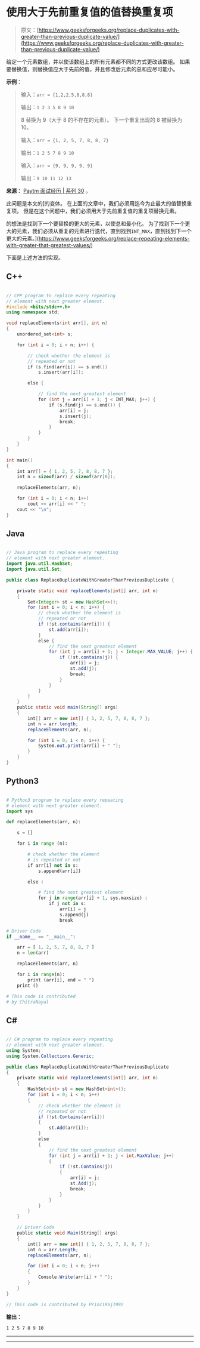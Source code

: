 # 使用大于先前重复值的值替换重复项

> 原文：[https://www.geeksforgeeks.org/replace-duplicates-with-greater-than-previous-duplicate-value/](https://www.geeksforgeeks.org/replace-duplicates-with-greater-than-previous-duplicate-value/)

给定一个元素数组，并以使该数组上的所有元素都不同的方式更改该数组。 如果要替换值，则替换值应大于先前的值，并且修改后元素的总和应尽可能小。

**示例**：

> 输入：`arr = {1,2,2,5,8,8,8}`
>
> 输出：`1 2 3 5 8 9 10`
>
> 8 替换为 9（大于 8 的不存在的元素）。 下一个重复出现的 8 被替换为 10。
> 
> 输入：`arr = {1, 2, 5, 7, 8, 8, 7}`
>
> 输出：`1 2 5 7 8 9 10`
> 
> 输入：`arr = {9, 9, 9, 9, 9}`
>
> 输出：`9 10 11 12 13`

**来源**： [Paytm 面试经历 | 系列 30](https://www.geeksforgeeks.org/paytm-interview-experience-set-30/) 。

此问题是本文的[的变体。 在上面的文章中，我们必须用迄今为止最大的值替换重复项。 但是在这个问题中，我们必须用大于先前重复值的重复项替换元素。

的想法是找到下一个要替换的更大的元素，以使总和最小化。 为了找到下一个更大的元素，我们必须从重复的元素进行迭代，直到找到`INT_MAX`，直到找到下一个更大的元素。](https://www.geeksforgeeks.org/replace-repeating-elements-with-greater-that-greatest-values/)

下面是上述方法的实现。

## C++

```cpp

// CPP program to replace every repeating 
// element with next greater element. 
#include <bits/stdc++.h> 
using namespace std; 

void replaceElements(int arr[], int n) 
{ 
    unordered_set<int> s; 

    for (int i = 0; i < n; i++) { 

        // check whether the element is 
        // repeated or not 
        if (s.find(arr[i]) == s.end()) 
            s.insert(arr[i]); 

        else { 

            // find the next greatest element 
            for (int j = arr[i] + 1; j < INT_MAX; j++) { 
                if (s.find(j) == s.end()) { 
                    arr[i] = j; 
                    s.insert(j); 
                    break; 
                } 
            } 
        } 
    } 
} 

int main() 
{ 
    int arr[] = { 1, 2, 5, 7, 8, 8, 7 }; 
    int n = sizeof(arr) / sizeof(arr[0]); 

    replaceElements(arr, n); 

    for (int i = 0; i < n; i++) 
        cout << arr[i] << " "; 
    cout << "\n"; 
} 

```

## Java

```java

// Java program to replace every repeating 
// element with next greater element. 
import java.util.HashSet; 
import java.util.Set; 

public class ReplaceDuplicateWithGreaterThanPreviousDuplicate { 

    private static void replaceElements(int[] arr, int n) 
    { 
        Set<Integer> st = new HashSet<>(); 
        for (int i = 0; i < n; i++) { 
            // check whether the element is 
            // repeated or not 
            if (!st.contains(arr[i])) { 
                st.add(arr[i]); 
            } 
            else { 
                // find the next greatest element 
                for (int j = arr[i] + 1; j < Integer.MAX_VALUE; j++) { 
                    if (!st.contains(j)) { 
                        arr[i] = j; 
                        st.add(j); 
                        break; 
                    } 
                } 
            } 
        } 
    } 
    public static void main(String[] args) 
    { 
        int[] arr = new int[] { 1, 2, 5, 7, 8, 8, 7 }; 
        int n = arr.length; 
        replaceElements(arr, n); 

        for (int i = 0; i < n; i++) { 
            System.out.print(arr[i] + " "); 
        } 
    } 
} 

```

## Python3

```py

# Python3 program to replace every repeating 
# element with next greater element. 
import sys 

def replaceElements(arr, n): 

    s = [] 

    for i in range (n): 

        # check whether the element  
        # is repeated or not 
        if arr[i] not in s: 
            s.append(arr[i]) 

        else : 

            # find the next greatest element 
            for j in range(arr[i] + 1, sys.maxsize) : 
                if j not in s: 
                    arr[i] = j 
                    s.append(j) 
                    break

# Driver Code 
if __name__ == "__main__": 

    arr = [ 1, 2, 5, 7, 8, 8, 7 ] 
    n = len(arr) 

    replaceElements(arr, n) 

    for i in range(n): 
        print (arr[i], end = " ") 
    print () 

# This code is contributed  
# by ChitraNayal 

```

## C#

```cs

// C# program to replace every repeating  
// element with next greater element.  
using System; 
using System.Collections.Generic; 

public class ReplaceDuplicateWithGreaterThanPreviousDuplicate  
{  
    private static void replaceElements(int[] arr, int n)  
    {  
        HashSet<int> st = new HashSet<int>();  
        for (int i = 0; i < n; i++)  
        {  
            // check whether the element is  
            // repeated or not  
            if (!st.Contains(arr[i]))  
            {  
                st.Add(arr[i]);  
            }  
            else
            {  
                // find the next greatest element  
                for (int j = arr[i] + 1; j < int.MaxValue; j++)  
                {  
                    if (!st.Contains(j)) 
                    {  
                        arr[i] = j;  
                        st.Add(j);  
                        break;  
                    }  
                }  
            }  
        }  
    }  

    // Driver Code 
    public static void Main(String[] args)  
    {  
        int[] arr = new int[] { 1, 2, 5, 7, 8, 8, 7 };  
        int n = arr.Length;  
        replaceElements(arr, n);  

        for (int i = 0; i < n; i++)  
        {  
            Console.Write(arr[i] + " ");  
        }  
    }  
}  

// This code is contributed by PrinciRaj1992 

```

**输出**：

```
1 2 5 7 8 9 10

```



* * *

* * *



